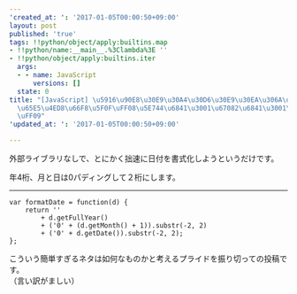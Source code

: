 ```yaml
---
'created_at: ': '2017-01-05T00:00:50+09:00'
layout: post
published: 'true'
tags: !!python/object/apply:builtins.map
- !!python/name:__main__.%3Clambda%3E ''
- !!python/object/apply:builtins.iter
  args:
  - - name: JavaScript
      versions: []
  state: 0
title: "[JavaScript] \u5916\u90E8\u30E9\u30A4\u30D6\u30E9\u30EA\u306A\u3057\u62D9\u901F\
  \u65E5\u4ED8\u66F8\u5F0F\uFF08\u5E744\u6841\u3001\u67082\u6841\u3001\u65E52\u6841\
  \uFF09"
'updated_at: ': '2017-01-05T00:00:50+09:00'

---
```

外部ライブラリなしで、とにかく拙速に日付を書式化しようというだけです。  
  
年4桁、月と日は0パディングして２桁にします。  
  
****  
```js:
var formatDate = function(d) {
	return ''
	    + d.getFullYear()
	    + ('0' + (d.getMonth() + 1)).substr(-2, 2)
	    + ('0' + d.getDate()).substr(-2, 2);
};
```  
  
こういう簡単すぎるネタは如何なものかと考えるプライドを振り切っての投稿です。  
（言い訳がましい）  
